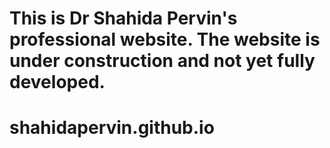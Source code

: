# This is Dr Shahida Pervin's professional website. The website is under construction and not yet fully developed.
# shahidapervin.github.io
